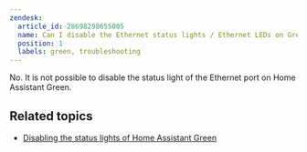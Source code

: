 ```yaml
---
zendesk:
  article_id: 28698298655005
  name: Can I disable the Ethernet status lights / Ethernet LEDs on Green?
  position: 1
  labels: green, troubleshooting
---
```


No. It is not possible to disable the status light of the Ethernet port on Home Assistant Green.

## Related topics

- [Disabling the status lights of Home Assistant Green](/hc/en-us/articles/28604790232349)
